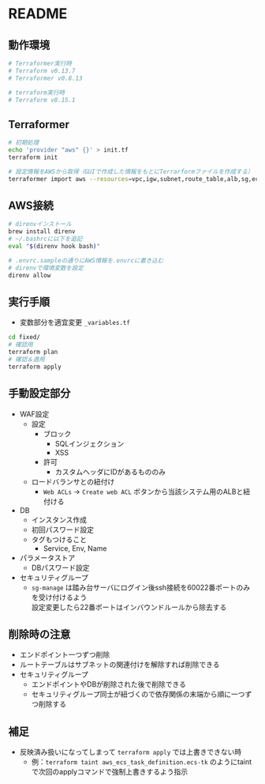 # README

## 動作環境

```bash
# Terraformer実行時
# Terraform v0.13.7
# Terraformer v0.8.13

# terraform実行時
# Terraform v0.15.1
```

## Terraformer

```bash
# 初期処理
echo 'provider "aws" {}' > init.tf
terraform init

# 設定情報をAWSから取得（GUIで作成した情報をもとにTerrarformファイルを作成する）
terraformer import aws --resources=vpc,igw,subnet,route_table,alb,sg,ecr,ec2_instance,ebs,eni,eip,ecs,cloudwatch,logs,rds,ssm,iam,s3 --path-pattern {output}/{provider}/develop/ --regions=ap-northeast-1 --filter="Name=tags.Env;Value=dev"
```

## AWS接続

```bash
# direnvインストール
brew install direnv
# ~/.bashrcに以下を追記
eval "$(direnv hook bash)"

# .envrc.sampleの通りにAWS情報を.envrcに書き込む
# direnvで環境変数を設定
direnv allow
```

## 実行手順

- 変数部分を適宜変更 `_variables.tf`

```bash
cd fixed/
# 確認用
terraform plan
# 確認＆適用
terraform apply
```

## 手動設定部分

- WAF設定
  - 設定
    - ブロック
      - SQLインジェクション
      - XSS
    - 許可
      - カスタムヘッダにIDがあるもののみ
  - ロードバランサとの紐付け
    - `Web ACLs` → `Create web ACL` ボタンから当該システム用のALBと紐付ける
- DB
  - インスタンス作成
  - 初回パスワード設定
  - タグもつけること
    - Service, Env, Name
- パラメータストア
  - DBパスワード設定
- セキュリティグループ
  - `sg-manage` は踏み台サーバにログイン後ssh接続を60022番ポートのみを受け付けるよう  
    設定変更したら22番ポートはインバウンドルールから除去する

## 削除時の注意

- エンドポイント一つずつ削除
- ルートテーブルはサブネットの関連付けを解除すれば削除できる
- セキュリティグループ
  - エンドポイントやDBが削除された後で削除できる
  - セキュリティグループ同士が紐づくので依存関係の末端から順に一つずつ削除する

## 補足

- 反映済み扱いになってしまって `terraform apply` では上書きできない時
  - 例：`terraform taint aws_ecs_task_definition.ecs-tk` のようにtaintで次回のapplyコマンドで強制上書きするよう指示
